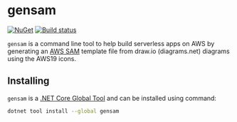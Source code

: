 # gensam

[![NuGet](https://img.shields.io/nuget/v/gensam.svg?style=flat-square)](https://www.nuget.org/packages/gensam/)
[![Build status](https://ci.appveyor.com/api/projects/status/twe76tp4qo5newex/branch/master?svg=true)](https://ci.appveyor.com/project/muazweb/gensam/history/branch/master)

`gensam` is a command line tool to help build serverless apps on AWS by generating an [AWS SAM](https://aws.amazon.com/serverless/sam/) template file from draw.io (diagrams.net) diagrams using the AWS19 icons.

## Installing

`gensam` is a [.NET Core Global Tool](https://docs.microsoft.com/en-us/dotnet/core/tools/global-tools) and can be installed using command:

```sh
dotnet tool install --global gensam
```